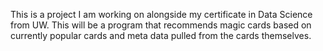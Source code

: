 This is a project I am working on alongside my certificate in Data Science from UW.  This will be a program that recommends magic cards based on currently popular cards and meta data pulled from the cards themselves.
